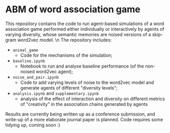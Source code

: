 # ABM of word association game 
This repository contains the code to run agent-based simulations of a word association game performed either individually or interactively by agents of varying diversity, whose semantic memories are noised versions of a skip-gram word2vec model. \n
The repository includes:
- ```animal_game```
    - Code for the mechanisms of the simulation;
- ```baseline.ipynb```
    - Notebook to run and analyse baseline performance (of the non-noised word2vec agent);
- ```noise_and_pair.ipynb```
    - Code to add varying levels of noise to the word2vec model and generate agents of different "diversity levels";
- ```analysis.ipynb``` and ```supplementary.ipynb```
    - analysis of the effect of interaction and diversity on different metrics of "creativity" in the association chains generated by agents

Results are currently being written up as a conference submission, and write-up of a more elaborate journal paper is planned.
Code requires some tidying up, coming soon :)
